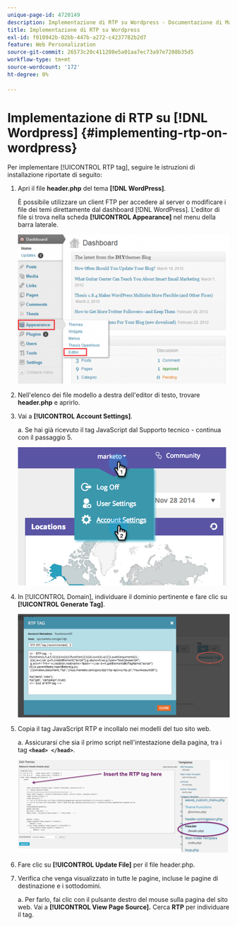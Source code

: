 ```yaml
---
unique-page-id: 4720149
description: Implementazione di RTP su Wordpress - Documentazione di Marketo - Documentazione del prodotto
title: Implementazione di RTP su Wordpress
exl-id: f010942b-02bb-447b-a272-c4237782b2d7
feature: Web Personalization
source-git-commit: 26573c20c411208e5a01aa7ec73a97e7208b35d5
workflow-type: tm+mt
source-wordcount: '172'
ht-degree: 0%

---
```


# Implementazione di RTP su [!DNL Wordpress] {#implementing-rtp-on-wordpress}

Per implementare [!UICONTROL RTP tag], seguire le istruzioni di installazione riportate di seguito:

1. Apri il file **header.php** del tema **[!DNL WordPress]**.

   È possibile utilizzare un client FTP per accedere al server o modificare i file dei temi direttamente dal dashboard [!DNL WordPress]. L&#39;editor di file si trova nella scheda **[!UICONTROL Appearance]** nel menu della barra laterale.

   ![](assets/image2014-11-30-15-3a35-3a30.png)

1. Nell&#39;elenco dei file modello a destra dell&#39;editor di testo, trovare **header.php** e aprirlo.

1. Vai a **[!UICONTROL Account Settings]**.

   a. Se hai già ricevuto il tag JavaScript dal Supporto tecnico - continua con il passaggio 5.

   ![](assets/image2014-11-30-15-3a19-3a21-1.png)

1. In [!UICONTROL Domain], individuare il dominio pertinente e fare clic su **[!UICONTROL Generate Tag]**.

   ![](assets/image2014-11-30-15-3a20-3a17-1.png)

1. Copia il tag JavaScript RTP e incollalo nei modelli del tuo sito web.

   a. Assicurarsi che sia il primo script nell&#39;intestazione della pagina, tra i tag **`<head> </head>`**.

   ![](assets/image2014-11-30-15-3a36-3a31.png)

1. Fare clic su **[!UICONTROL Update File]** per il file header.php.

1. Verifica che venga visualizzato in tutte le pagine, incluse le pagine di destinazione e i sottodomini.

   a. Per farlo, fai clic con il pulsante destro del mouse sulla pagina del sito web. Vai a **[!UICONTROL View Page Source].** Cerca **RTP** per individuare il tag.
